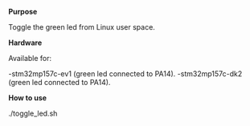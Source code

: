 **Purpose**

Toggle the green led from Linux user space.

**Hardware**

Available for:

-stm32mp157c-ev1 (green led connected to PA14).
-stm32mp157c-dk2 (green led connected to PA14).

**How to use**

./toggle_led.sh

